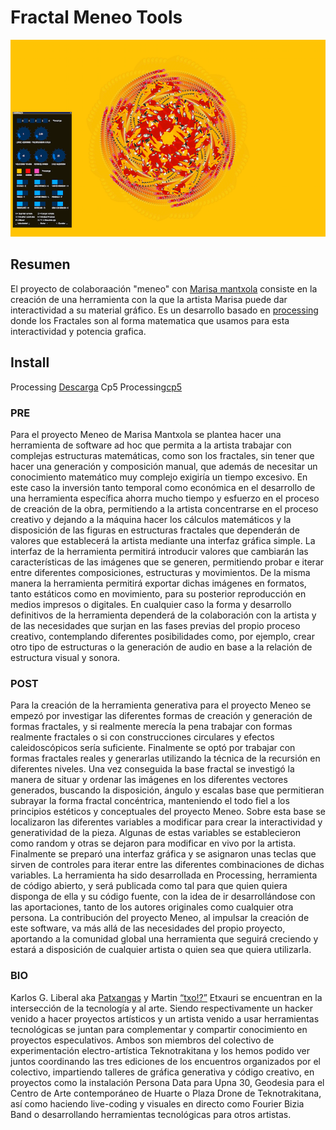 # Fractal Meneo Tools

![png](capture.png)

## Resumen

El proyecto de colaboraación "meneo" con [Marisa mantxola](http://www.marisamantxola.com/)
consiste en la creación de una herramienta con la que la artista Marisa puede dar interactividad
a su material gráfico. Es un desarrollo basado en [processing](https://processing.org) donde los
Fractales son al forma matematica que usamos para esta interactividad y potencia grafica.

## Install

Processing [Descarga](https://processing.org/download/)
Cp5 Processing[cp5](http://www.sojamo.de/libraries/controlP5/)

### PRE

Para el proyecto Meneo de Marisa Mantxola se plantea hacer una herramienta de software ad
hoc que permita a la artista trabajar con complejas estructuras matemáticas, como son los
fractales, sin tener que hacer una generación y composición manual, que además de necesitar
un conocimiento matemático muy complejo exigiría un tiempo excesivo.
En este caso la inversión tanto temporal como económica en el desarrollo de una herramienta
específica ahorra mucho tiempo y esfuerzo en el proceso de creación de la obra, permitiendo a
la artista concentrarse en el proceso creativo y dejando a la máquina hacer los cálculos
matemáticos y la disposición de las figuras en estructuras fractales que dependerán de valores
que establecerá la artista mediante una interfaz gráfica simple.
La interfaz de la herramienta permitirá introducir valores que cambiarán las características de
las imágenes que se generen, permitiendo probar e iterar entre diferentes composiciones,
estructuras y movimientos. De la misma manera la herramienta permitirá exportar dichas
imágenes en formatos, tanto estáticos como en movimiento, para su posterior reproducción en
medios impresos o digitales.
En cualquier caso la forma y desarrollo definitivos de la herramienta dependerá de la
colaboración con la artista y de las necesidades que surjan en las fases previas del propio
proceso creativo, contemplando diferentes posibilidades como, por ejemplo, crear otro tipo de
estructuras o la generación de audio en base a la relación de estructura visual y sonora.

### POST

Para la creación de la herramienta generativa para el proyecto Meneo se empezó por investigar
las diferentes formas de creación y generación de formas fractales, y si realmente merecía la
pena trabajar con formas realmente fractales o si con construcciones circulares y efectos
caleidoscópicos sería suficiente. Finalmente se optó por trabajar con formas fractales reales y
generarlas utilizando la técnica de la recursión en diferentes niveles.
Una vez conseguida la base fractal se investigó la manera de situar y ordenar las imágenes en
los diferentes vectores generados, buscando la disposición, ángulo y escalas base que
permitieran subrayar la forma fractal concéntrica, manteniendo el todo fiel a los principios
estéticos y conceptuales del proyecto Meneo.
Sobre esta base se localizaron las diferentes variables a modificar para crear la interactividad y
generatividad de la pieza. Algunas de estas variables se establecieron como random y otras se
dejaron para modificar en vivo por la artista.
Finalmente se preparó una interfaz gráfica y se asignaron unas teclas que sirven de controles
para iterar entre las diferentes combinaciones de dichas variables.
La herramienta ha sido desarrollada en Processing, herramienta de código abierto, y será
publicada como tal para que quien quiera disponga de ella y su código fuente, con la idea de ir
desarrollándose con las aportaciones, tanto de los autores originales como cualquier otra
persona. La contribución del proyecto Meneo, al impulsar la creación de este software, va más
allá de las necesidades del propio proyecto, aportando a la comunidad global una herramienta
que seguirá creciendo y estará a disposición de cualquier artista o quien sea que quiera
utilizarla.

### BIO

Karlos G. Liberal aka [Patxangas](https://twitter.com/patxangas) y Martin [“txo!?”](https://twitter.com/txo_elurmaluta) Etxauri se encuentran en la intersección de la
tecnología y al arte. Siendo respectivamente un hacker venido a hacer proyectos artísticos y un
artista venido a usar herramientas tecnológicas se juntan para complementar y compartir
conocimiento en proyectos especulativos. Ambos son miembros del colectivo de
experimentación electro-artística Teknotrakitana y los hemos podido ver juntos coordinando las
tres ediciones de los encuentros organizados por el colectivo, impartiendo talleres de gráfica
generativa y código creativo, en proyectos como la instalación Persona Data para Upna 30,
Geodesia para el Centro de Arte contemporáneo de Huarte o Plaza Drone de Teknotrakitana,
así como haciendo live-coding y visuales en directo como Fourier Bizia Band o desarrollando
herramientas tecnológicas para otros artistas.
